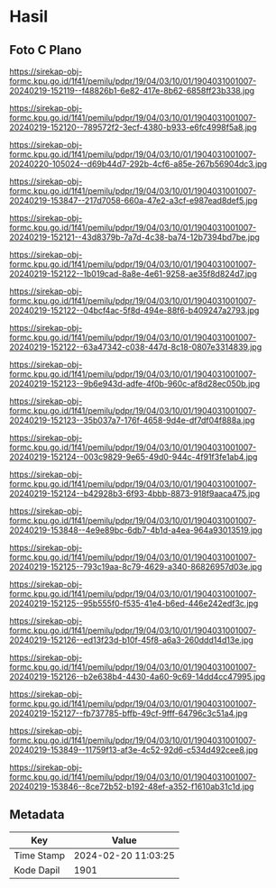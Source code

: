 # Hasil

## Foto C Plano

https://sirekap-obj-formc.kpu.go.id/1f41/pemilu/pdpr/19/04/03/10/01/1904031001007-20240219-152119--f48826b1-6e82-417e-8b62-6858ff23b338.jpg

https://sirekap-obj-formc.kpu.go.id/1f41/pemilu/pdpr/19/04/03/10/01/1904031001007-20240219-152120--789572f2-3ecf-4380-b933-e6fc4998f5a8.jpg

https://sirekap-obj-formc.kpu.go.id/1f41/pemilu/pdpr/19/04/03/10/01/1904031001007-20240220-105024--d69b44d7-292b-4cf6-a85e-267b56904dc3.jpg

https://sirekap-obj-formc.kpu.go.id/1f41/pemilu/pdpr/19/04/03/10/01/1904031001007-20240219-153847--217d7058-660a-47e2-a3cf-e987ead8def5.jpg

https://sirekap-obj-formc.kpu.go.id/1f41/pemilu/pdpr/19/04/03/10/01/1904031001007-20240219-152121--43d8379b-7a7d-4c38-ba74-12b7394bd7be.jpg

https://sirekap-obj-formc.kpu.go.id/1f41/pemilu/pdpr/19/04/03/10/01/1904031001007-20240219-152122--1b019cad-8a8e-4e61-9258-ae35f8d824d7.jpg

https://sirekap-obj-formc.kpu.go.id/1f41/pemilu/pdpr/19/04/03/10/01/1904031001007-20240219-152122--04bcf4ac-5f8d-494e-88f6-b409247a2793.jpg

https://sirekap-obj-formc.kpu.go.id/1f41/pemilu/pdpr/19/04/03/10/01/1904031001007-20240219-152122--63a47342-c038-447d-8c18-0807e3314839.jpg

https://sirekap-obj-formc.kpu.go.id/1f41/pemilu/pdpr/19/04/03/10/01/1904031001007-20240219-152123--9b6e943d-adfe-4f0b-960c-af8d28ec050b.jpg

https://sirekap-obj-formc.kpu.go.id/1f41/pemilu/pdpr/19/04/03/10/01/1904031001007-20240219-152123--35b037a7-176f-4658-9d4e-df7df04f888a.jpg

https://sirekap-obj-formc.kpu.go.id/1f41/pemilu/pdpr/19/04/03/10/01/1904031001007-20240219-152124--003c9829-9e65-49d0-944c-4f91f3fe1ab4.jpg

https://sirekap-obj-formc.kpu.go.id/1f41/pemilu/pdpr/19/04/03/10/01/1904031001007-20240219-152124--b42928b3-6f93-4bbb-8873-918f9aaca475.jpg

https://sirekap-obj-formc.kpu.go.id/1f41/pemilu/pdpr/19/04/03/10/01/1904031001007-20240219-153848--4e9e89bc-6db7-4b1d-a4ea-964a93013519.jpg

https://sirekap-obj-formc.kpu.go.id/1f41/pemilu/pdpr/19/04/03/10/01/1904031001007-20240219-152125--793c19aa-8c79-4629-a340-86826957d03e.jpg

https://sirekap-obj-formc.kpu.go.id/1f41/pemilu/pdpr/19/04/03/10/01/1904031001007-20240219-152125--95b555f0-f535-41e4-b6ed-446e242edf3c.jpg

https://sirekap-obj-formc.kpu.go.id/1f41/pemilu/pdpr/19/04/03/10/01/1904031001007-20240219-152126--ed13f23d-b10f-45f8-a6a3-260ddd14d13e.jpg

https://sirekap-obj-formc.kpu.go.id/1f41/pemilu/pdpr/19/04/03/10/01/1904031001007-20240219-152126--b2e638b4-4430-4a60-9c69-14dd4cc47995.jpg

https://sirekap-obj-formc.kpu.go.id/1f41/pemilu/pdpr/19/04/03/10/01/1904031001007-20240219-152127--fb737785-bffb-49cf-9fff-64796c3c51a4.jpg

https://sirekap-obj-formc.kpu.go.id/1f41/pemilu/pdpr/19/04/03/10/01/1904031001007-20240219-153849--11759f13-af3e-4c52-92d6-c534d492cee8.jpg

https://sirekap-obj-formc.kpu.go.id/1f41/pemilu/pdpr/19/04/03/10/01/1904031001007-20240219-153846--8ce72b52-b192-48ef-a352-f1610ab31c1d.jpg


## Metadata

| Key        | Value               |
| ---------- | ------------------- |
| Time Stamp | 2024-02-20 11:03:25 |
| Kode Dapil | 1901                |



